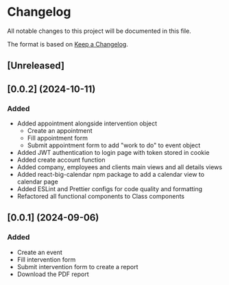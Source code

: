 # Changelog

All notable changes to this project will be documented in this file.

The format is based on [Keep a Changelog](https://keepachangelog.com/en/1.0.0/).

## [Unreleased]

## [0.0.2] (2024-10-11)

### Added

-   Added appointment alongside intervention object
    -   Create an appointment
    -   Fill appointment form
    -   Submit appointment form to add "work to do" to event object
-   Added JWT authentication to login page with token stored in cookie
-   Added create account function
-   Added company, employees and clients main views and all details views
-   Added react-big-calendar npm package to add a calendar view to calendar page
-   Added ESLint and Prettier configs for code quality and formatting
-   Refactored all functional components to Class components

## [0.0.1] (2024-09-06)

### Added

-   Create an event
-   Fill intervention form
-   Submit intervention form to create a report
-   Download the PDF report
